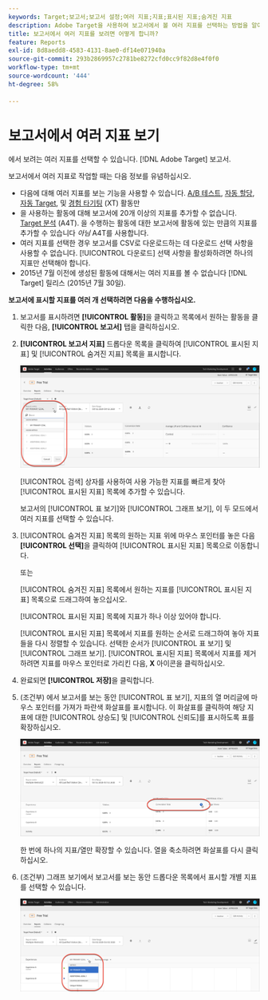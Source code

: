 ```yaml
---
keywords: Target;보고서;보고서 설정;여러 지표;지표;표시된 지표;숨겨진 지표
description: Adobe Target을 사용하여 보고서에서 볼 여러 지표를 선택하는 방법을 알아봅니다.
title: 보고서에서 여러 지표를 보려면 어떻게 합니까?
feature: Reports
exl-id: 8d8aedd8-4583-4131-8ae0-df14e071940a
source-git-commit: 293b2869957c2781be8272cfd0cc9f82d8e4f0f0
workflow-type: tm+mt
source-wordcount: '444'
ht-degree: 58%

---
```


# 보고서에서 여러 지표 보기

에서 보려는 여러 지표를 선택할 수 있습니다. [!DNL Adobe Target] 보고서.

보고서에서 여러 지표로 작업할 때는 다음 정보를 유념하십시오.

* 다음에 대해 여러 지표를 보는 기능을 사용할 수 있습니다. [A/B 테스트](/help/main/c-activities/t-test-ab/test-ab.md), [자동 할당](/help/main/c-activities/automated-traffic-allocation/automated-traffic-allocation.md), [자동 Target](/help/main/c-activities/auto-target/auto-target-to-optimize.md), 및 [경험 타기팅](/help/main/c-activities/t-experience-target/experience-target.md) (XT) 활동만
* 을 사용하는 활동에 대해 보고서에 20개 이상의 지표를 추가할 수 없습니다. [Target 분석](/help/main/c-integrating-target-with-mac/a4t/a4t.md) (A4T). 을 수행하는 활동에 대한 보고서에 활동에 있는 만큼의 지표를 추가할 수 있습니다 *아님* A4T를 사용합니다.
* 여러 지표를 선택한 경우 보고서를 CSV로 다운로드하는 데 [](/help/main/c-reports/c-report-settings/downloading-data-in-csv-file.md)다운로드 선택 사항을 사용할 수 없습니다. [!UICONTROL 다운로드] 선택 사항을 활성화하려면 하나의 지표만 선택해야 합니다.
* 2015년 7월 이전에 생성된 활동에 대해서는 여러 지표를 볼 수 없습니다 [!DNL Target] 릴리스 (2015년 7월 30일).

**보고서에 표시할 지표를 여러 개 선택하려면 다음을 수행하십시오.**

1. 보고서를 표시하려면 **[!UICONTROL 활동]**&#x200B;을 클릭하고 목록에서 원하는 활동을 클릭한 다음, **[!UICONTROL 보고서]** 탭을 클릭하십시오.
1. **[!UICONTROL 보고서 지표]** 드롭다운 목록을 클릭하여 [!UICONTROL 표시된 지표] 및 [!UICONTROL 숨겨진 지표] 목록을 표시합니다.

   ![multiple_metrics 이미지](assets/multiple_metrics.png)

   [!UICONTROL 검색] 상자를 사용하여 사용 가능한 지표를 빠르게 찾아 [!UICONTROL 표시된 지표] 목록에 추가할 수 있습니다.

   보고서의 [!UICONTROL 표 보기]와 [!UICONTROL 그래프 보기], 이 두 모드에서 여러 지표를 선택할 수 있습니다.

1. [!UICONTROL 숨겨진 지표] 목록의 원하는 지표 위에 마우스 포인터를 놓은 다음 **[!UICONTROL 선택]**&#x200B;을 클릭하여 [!UICONTROL 표시된 지표] 목록으로 이동합니다.

   또는

   [!UICONTROL 숨겨진 지표] 목록에서 원하는 지표를 [!UICONTROL 표시된 지표] 목록으로 드래그하여 놓으십시오.

   [!UICONTROL 표시된 지표] 목록에 지표가 하나 이상 있어야 합니다.

   [!UICONTROL 표시된 지표] 목록에서 지표를 원하는 순서로 드래그하여 놓아 지표들을 다시 정렬할 수 있습니다. 선택한 순서가 [!UICONTROL 표 보기] 및 [!UICONTROL 그래프 보기]. [!UICONTROL 표시된 지표] 목록에서 지표를 제거하려면 지표를 마우스 포인터로 가리킨 다음, **X** 아이콘을 클릭하십시오.

1. 완료되면 **[!UICONTROL 저장]**&#x200B;을 클릭합니다.
1. (조건부) 에서 보고서를 보는 동안 [!UICONTROL 표 보기], 지표의 열 머리글에 마우스 포인터를 가져가 파란색 화살표를 표시합니다. 이 화살표를 클릭하여 해당 지표에 대한 [!UICONTROL 상승도] 및 [!UICONTROL 신뢰도]를 표시하도록 표를 확장하십시오.

   ![multiple_metrics_table 이미지](assets/multiple_metrics_table.png)

   한 번에 하나의 지표/열만 확장할 수 있습니다. 열을 축소하려면 화살표를 다시 클릭하십시오.

1. (조건부) 그래프 보기에서 보고서를 보는 동안 드롭다운 목록에서 표시할 개별 지표를 선택할 수 있습니다.

   ![multiple_metrics_graph 이미지](assets/multiple_metrics_graph.png)
